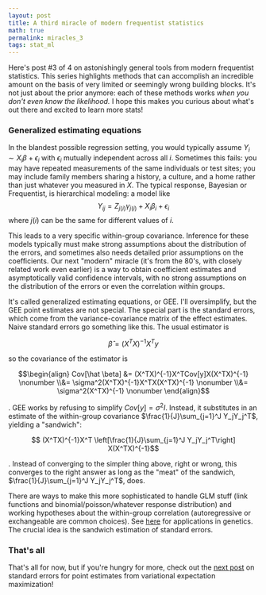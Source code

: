 ```yaml
---
layout: post
title: A third miracle of modern frequentist statistics
math: true
permalink: miracles_3
tags: stat_ml
---
```


Here's post #3 of 4 on astonishingly general tools from modern frequentist statistics. This series highlights methods that can accomplish an incredible amount on the basis of very limited or seemingly wrong building blocks. It's not just about the prior anymore: each of these methods works *when you don't even know the likelihood.* I hope this makes you curious about what's out there and excited to learn more stats! 

### Generalized estimating equations

In the blandest possible regression setting, you would typically assume $Y_i \sim X_i\beta + \epsilon_i$ with $\epsilon_i$ mutually independent across all $i$. Sometimes this fails: you may have repeated measurements of the same individuals or test sites; you may include family members sharing a history, a culture, and a home rather than just whatever you measured in $X$. The typical response, Bayesian or Frequentist, is hierarchical modeling: a model like $$Y_{ij} = Z_{j(i)}\gamma_{j(i)} + X_{i}\beta_{i} + \epsilon_{i}$$ where $j(i)$ can be the same for different values of $i$. 

This leads to a very specific within-group covariance. Inference for these models typically must make strong assumptions about the distribution of the errors, and sometimes also needs detailed prior assumptions on the coefficients. Our next "modern" miracle (it's from the 80's, with closely related work even earlier) is a way to obtain coefficient estimates and asymptotically valid confidence intervals, with no strong assumptions on the distribution of the errors or even the correlation within groups. 

It's called generalized estimating equations, or GEE. I'll oversimplify, but the GEE point estimates are not special. The special part is the standard errors, which come from the variance-covariance matrix of the effect estimates. Naive standard errors go something like this. The usual estimator is

$$\hat \beta = (X^TX)^{-1}X^Ty$$

so the covariance of the estimator is

$$\begin{align}
Cov[\hat \beta] 
  &= (X^TX)^{-1}X^TCov[y]X(X^TX)^{-1}  \nonumber
\\&= \sigma^2(X^TX)^{-1}X^TX(X^TX)^{-1}  \nonumber
\\&= \sigma^2(X^TX)^{-1} \nonumber
\end{align}$$

. GEE works by refusing to simplify $Cov[y] = \sigma^2 I$. Instead, it substitutes in an estimate of the within-group covariance $\frac{1}{J}\sum_{j=1}^J Y_jY_j^T$, yielding a "sandwich":

$$ (X^TX)^{-1}X^T \left[\frac{1}{J}\sum_{j=1}^J Y_jY_j^T\right] X(X^TX)^{-1}$$

. Instead of converging to the simpler thing above, right or wrong, this converges to the right answer as long as the "meat" of the sandwich, $\frac{1}{J}\sum_{j=1}^J Y_jY_j^T$, does.

There are ways to make this more sophisticated to handle GLM stuff (link functions and binomial/poisson/whatever response distribution) and working hypotheses about the within-group correlation (autoregressive or exchangeable are common choices). See [here](https://www.ncbi.nlm.nih.gov/pmc/articles/PMC4321952/) for applications in genetics. The crucial idea is the sandwich estimation of standard errors. 

### That's all

That's all for now, but if you're hungry for more, check out the [next post](miracles_4) on standard errors for point estimates from variational expectation maximization!